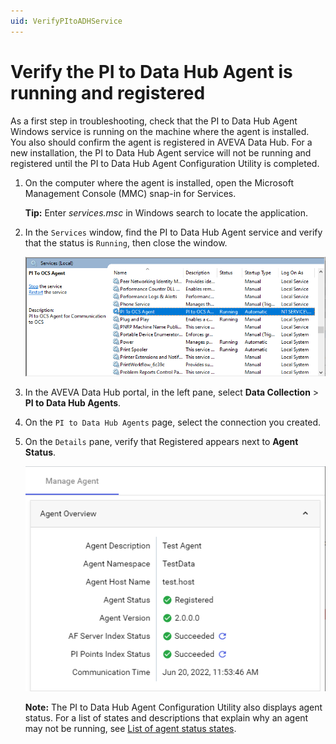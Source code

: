 ```yaml
---
uid: VerifyPItoADHService
---
```


# Verify the PI to Data Hub Agent is running and registered

As a first step in troubleshooting, check that the PI to Data Hub Agent Windows service is running on the machine where the agent is installed. You also should confirm the agent is registered in AVEVA Data Hub. For a new installation, the PI to Data Hub Agent service will not be running and registered until the PI to Data Hub Agent Configuration Utility is completed.

1. On the computer where the agent is installed, open the Microsoft Management Console (MMC) snap-in for Services. 

   **Tip:** Enter *services.msc* in Windows search to locate the application.

1. In the `Services` window, find the PI to Data Hub Agent service and verify that the status is `Running`, then close the window.

   ![](../../images/services-window.png)

1. In the AVEVA Data Hub portal, in the left pane, select **Data Collection** > **PI to Data Hub Agents**.

1. On the `PI to Data Hub Agents` page, select the connection you created.

1. On the `Details` pane, verify that Registered appears next to **Agent Status**.

   ![Agent status](../../images/details-pane.png)

   **Note:** The PI to Data Hub Agent Configuration Utility also displays agent status. For a list of states and descriptions that explain why an agent may not be running, see [List of agent status states](xref:pi-to-ocs-utility#list-of-agent-states).
